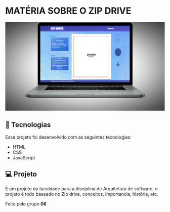 #  MATÉRIA SOBRE O ZIP DRIVE 

<img src="./zipdriveBKG.png">

## 🚀  Tecnologias

Esse projeto foi desenvolvido com as seguintes tecnologias:

* HTML
* CSS
* JavaScript

## 💻 Projeto

É um projeto da faculdade para a disciplina de Arquitetura de software, o projeto é todo baseado no Zip drive, conceitos, importancia, história, etc.

Feito pelo grupo <b>06</b>
